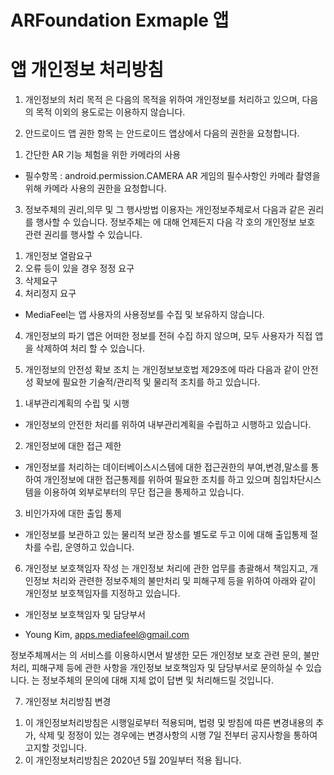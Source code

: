 # ARFoundation Exmaple 앱
# 앱 개인정보 처리방침

1. 개인정보의 처리 목적
<MediaFeel>은 다음의 목적을 위하여 개인정보를 처리하고 있으며, 다음의 목적 이외의 용도로는 이용하지 않습니다.

2. 안드로이드 앱 권한 항목
<MediaFeel>는 안드로이드 앱상에서 다음의 권한을 요청합니다.
1) 간단한 AR 기능 체험을 위한 카메라의 사용
- 필수항목 : android.permission.CAMERA
AR 게임의 필수사항인 카메라 촬영을 위해 카메라 사용의 권한을 요청합니다.

3. 정보주체의 권리,의무 및 그 행사방법 이용자는 개인정보주체로서 다음과 같은 권리를 행사할 수 있습니다.
정보주체는 <MediaFeel>에 대해 언제든지 다음 각 호의 개인정보 보호 관련 권리를 행사할 수 있습니다.
1) 개인정보 열람요구
2) 오류 등이 있을 경우 정정 요구
3) 삭제요구
4) 처리정지 요구
* MediaFeel는 앱 사용자의 사용정보를 수집 및 보유하지 않습니다.

4. 개인정보의 파기
<MediaFeel>앱은 어떠한 정보를 전혀 수집 하지 않으며, 모두 사용자가 직접 앱을 삭제하여 처리 할 수 있습니다.

5. 개인정보의 안전성 확보 조치
<MediaFeel>는 개인정보보호법 제29조에 따라 다음과 같이 안전성 확보에 필요한 기술적/관리적 및 물리적 조치를 하고 있습니다.
1) 내부관리계획의 수립 및 시행
- 개인정보의 안전한 처리를 위하여 내부관리계획을 수립하고 시행하고 있습니다.
2) 개인정보에 대한 접근 제한
- 개인정보를 처리하는 데이터베이스시스템에 대한 접근권한의 부여,변경,말소를 통하여 개인정보에 대한 접근통제를 위하여 필요한 조치를 하고 있으며 침입차단시스템을 이용하여 외부로부터의 무단 접근을 통제하고 있습니다.
3) 비인가자에 대한 출입 통제
- 개인정보를 보관하고 있는 물리적 보관 장소를 별도로 두고 이에 대해 출입통제 절차를 수립, 운영하고 있습니다.

6. 개인정보 보호책임자 작성
<MediaFeel>는 개인정보 처리에 관한 업무를 총괄해서 책임지고, 개인정보 처리와 관련한 정보주체의 불만처리 및 피해구제 등을 위하여 아래와 같이 개인정보 보호책임자를 지정하고 있습니다.

* 개인정보 보호책임자 및 담당부서
- Young Kim, apps.mediafeel@gmail.com

정보주체께서는 <MediaFeel>의 서비스를 이용하시면서 발생한 모든 개인정보 보호 관련 문의, 불만처리, 피해구제 등에 관한 사항을 개인정보 보호책임자 및 담당부서로 문의하실 수 있습니다.
<MediaFeel>는 정보주체의 문의에 대해 지체 없이 답변 및 처리해드릴 것입니다.

7. 개인정보 처리방침 변경
1) 이 개인정보처리방침은 시행일로부터 적용되며, 법령 및 방침에 따른 변경내용의 추가, 삭제 및 정정이 있는 경우에는 변경사항의 시행 7일 전부터 공지사항을 통하여 고지할 것입니다.
2) 이 개인정보처리방침은 2020년 5월 20일부터 적용 됩니다.
